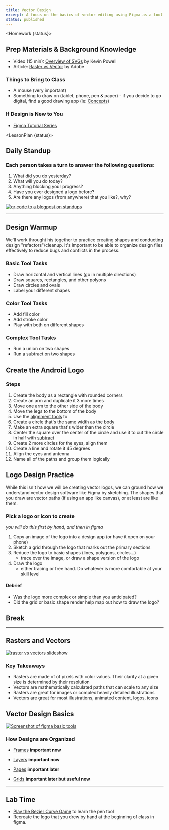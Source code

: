 ```yaml
---
title: Vector Design
excerpt: A focus on the basics of vector editing using Figma as a tool. We will examine basic vector manipulation tools and best practices for managing designs.
status: published
---
```


<script>
	import Homework from "$lib/components/Homework.svelte";
	import LessonPlan from "$lib/components/LessonPlan.svelte";
</script>

<Homework {status}>

<h2>Prep Materials & Background Knowledge</h2>

- Video (15 min): [Overview of SVGs](https://youtu.be/ZJSCl6XEdP8?si=P7v200PjULJNDEWC) by Kevin Powell
- Article: [Raster vs Vector](https://www.adobe.com/ca/creativecloud/file-types/image/comparison/raster-vs-vector.html) by Adobe

### Things to Bring to Class

- A mouse (very important)
- Something to draw on (tablet, phone, pen & paper) - if you decide to go digital, find a good drawing app (ie: [Concepts](https://concepts.app/en/))

### If Design is New to You

- [Figma Tutorial Series](https://www.youtube.com/watch?v=gnscqweM_NU&list=PLXDU_eVOJTx6zk5MDarIs0asNoZqlRG23)

</Homework>

<LessonPlan {status}>

<h2 id="standup">Daily Standup</h2>

### Each person takes a turn to answer the following questions:

1.  What did you do yesterday?
2.  What will you do today?
3.  Anything blocking your progress?
4.  Have you ever designed a logo before?
5.  Are there any logos (from anywhere) that you like?, why?

<a href="https://geekbot.com/blog/daily-standup-meeting/?k_id=dsa-910872033553&adgroup_id=96910465570&campaign_name_ad=10071775578&gclid=CjwKCAjwgZCoBhBnEiwAz35Rwl5kiqR3Kg2iA73l65JLBH1GWTM_ODIe2HPCWeO_Kq2kIKBRyqueHRoCBC0QAvD_BwE#h.c5udhxafpjb0" class="block"><img src="/images/agile/standup-tips.png" alt="qr code to a blogpost on standups" class="w-48" /></a>

---

<h2 id="warmup">Design Warmup</h2>

We'll work throught his together to practice creating shapes and conducting design "refactors"/cleanup. It's important to be able to organize design files effectively to reduce bugs and conflicts in the process.

### Basic Tool Tasks

- Draw horizontal and vertical lines (go in multiple directions)
- Draw squares, rectangles, and other polyons
- Draw circles and ovals
- Label your different shapes

### Color Tool Tasks

- Add fill color
- Add stroke color
- Play with both on different shapes

### Complex Tool Tasks

- Run a union on two shapes
- Run a subtract on two shapes

<h2>Create the Android Logo</h2>

### Steps

1. Create the body as a rectangle with rounded corners
2. Create an arm and duplicate it 3 more times
3. Move one arm to the other side of the body
4. Move the legs to the bottom of the body
5. Use the [alignment tools](https://help.figma.com/hc/en-us/articles/360039956914-Adjust-alignment-rotation-and-position) to
6. Create a circle that's the same width as the body
7. Make an extra square that's wider than the circle
8. Center the square over the center of the circle and use it to cut the circle in half with [subtract](https://help.figma.com/hc/en-us/articles/360039957534-Boolean-operations)
9. Create 2 more circles for the eyes, align them
10. Create a line and rotate it 45 degrees
11. Align the eyes and antenna
12. Name all of the paths and group them logically
<h2 id="logos-manual">Logo Design Practice</h2>

While this isn't how we will be creating vector logos, we can ground how we understand vector design software like Figma by sketching. The shapes that you draw are vector paths (if using an app like canvas), or at least are like them.

### Pick a logo or icon to create

_you will do this first by hand, and then in figma_

1. Copy an image of the logo into a design app (or have it open on your phone)
2. Sketch a grid through the logo that marks out the primary sections
3. Reduce the logo to basic shapes (lines, polygons, circles...)
   - trace over the image, or draw a shape version of the logo
4. Draw the logo
   - either tracing or free hand. Do whatever is more comfortable at your skill level

#### Debrief

- Was the logo more complex or simple than you anticipated?
- Did the grid or basic shape render help map out how to draw the logo?

<h2>Break</h2>

---

<h2 id="rasters-vectors">Rasters and Vectors</h2>

<a href="https://docs.google.com/presentation/d/1_quygONzrxFQ5FSJq87FAydkUn35_eysPe9zhhSvS0w/edit?usp=sharing"><img src="/images/design/rasters-vectors-slideshow.png" alt="raster vs vectors slideshow" /></a>

### Key Takeaways

- Rasters are made of of pixels with color values. Their clarity at a given size is determined by their resolution
- Vectors are mathematically calculated paths that can scale to any size
- Rasters are great for images or complex heavily detailed illustrations
- Vectors are great for most illustrations, animated content, logos, icons

<h2 id="vector-design">Vector Design Basics</h2>

<a href="https://help.figma.com/hc/en-us/articles/360040450133-Basic-shape-tools-in-Figma-design"><img src="/images/design/figma-docs.png" alt="Screenshot of figma basic tools" /></a>

### How Designs are Organized

- [Frames](https://help.figma.com/hc/en-us/articles/360041539473-Frames-in-Figma) **important now**
- [Layers](https://help.figma.com/hc/en-us/articles/360039831974-View-layers-and-pages-in-the-left-sidebar) **important now**

- [Pages](https://www.figma.com/blog/introducing-figma-pages/) **important later**
- [Grids](https://help.figma.com/hc/en-us/articles/360040450513-Create-layout-grids-with-grids-columns-and-rows) **important later but useful now**

---

<h2>Lab Time</h2>

- [Play the Bezier Curve Game](https://bezier.method.ac/) to learn the pen tool
- Recreate the logo that you drew by hand at the beginning of class in figma.

</LessonPlan>
